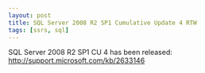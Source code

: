 ```yaml
---
layout: post
title: SQL Server 2008 R2 SP1 Cumulative Update 4 RTW
tags: [ssrs, sql]
---
```


SQL Server 2008 R2 SP1 CU 4 has been released: <http://support.microsoft.com/kb/2633146>